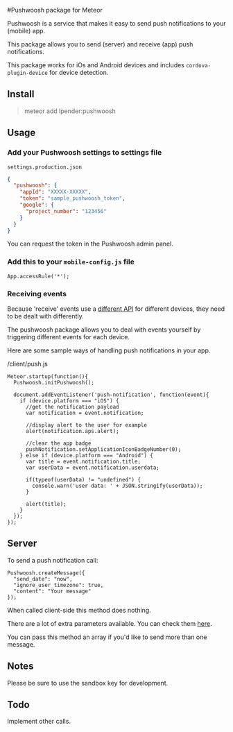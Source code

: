 #Pushwoosh package for Meteor

Pushwoosh is a service that makes it easy to send push notifications to your (mobile) app.

This package allows you to send (server) and receive (app) push notifications.

This package works for iOs and Android devices and includes
`cordova-plugin-device` for device detection.

## Install

> meteor add lpender:pushwoosh

## Usage

### Add your Pushwoosh settings to settings file

`settings.production.json`

```json
{
  "pushwoosh": {
    "appId": "XXXXX-XXXXX",
    "token": "sample_pushwoosh_token",
    "google": {
      "project_number": "123456"
    }
  }
}
```

You can request the token in the Pushwoosh admin panel.

### Add this to your `mobile-config.js` file

```
App.accessRule('*');
```

### Receiving events

Because 'receive' events use a
[different API](http://docs.pushwoosh.com/docs/cordova-phonegap) for different
devices, they need to be dealt with differently.

The pushwoosh package allows you to deal with events yourself by triggering
different events for each device.

Here are some sample ways of handling push notifications in your app.

/client/push.js

    Meteor.startup(function(){
      Pushwoosh.initPushwoosh();

      document.addEventListener('push-notification', function(event){
        if (device.platform === "iOS") {
          //get the notification payload
          var notification = event.notification;

          //display alert to the user for example
          alert(notification.aps.alert);

          //clear the app badge
          pushNotification.setApplicationIconBadgeNumber(0);
        } else if (device.platform === "Android") {
          var title = event.notification.title;
          var userData = event.notification.userdata;

          if(typeof(userData) != "undefined") {
            console.warn('user data: ' + JSON.stringify(userData));
          }

          alert(title);
        }
      });
    });

## Server

To send a push notification call:

    Pushwoosh.createMessage({
      "send_date": "now",
      "ignore_user_timezone": true,
      "content": "Your message"
    });

When called client-side this method does nothing.

There are a lot of extra parameters available. You can check them [here](https://www.pushwoosh.com/programming-push-notification/pushwoosh-push-notification-remote-api/).

You can pass this method an array if you'd like to send more than one message.

## Notes

Please be sure to use the sandbox key for development.

## Todo

Implement other calls.
